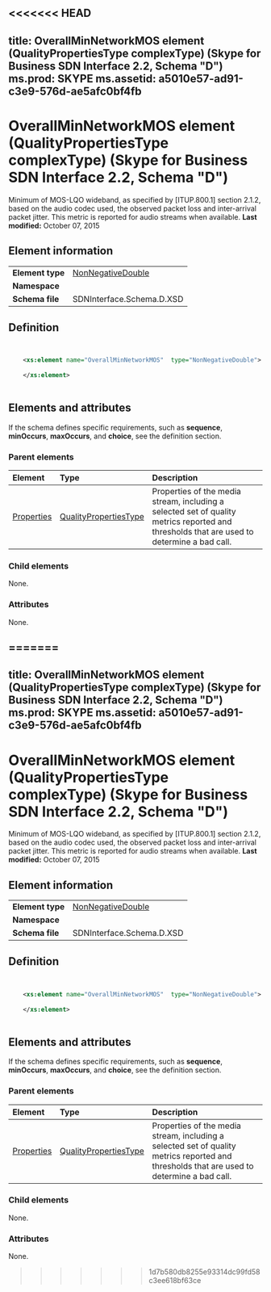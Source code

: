 <<<<<<< HEAD
---
title: OverallMinNetworkMOS element (QualityPropertiesType complexType) (Skype for Business SDN Interface 2.2, Schema "D")
ms.prod: SKYPE
ms.assetid: a5010e57-ad91-c3e9-576d-ae5afc0bf4fb
---


# OverallMinNetworkMOS element (QualityPropertiesType complexType) (Skype for Business SDN Interface 2.2, Schema "D")
Minimum of MOS-LQO wideband, as specified by [ITUP.800.1] section 2.1.2, based on the audio codec used, the observed packet loss and inter-arrival packet jitter. This metric is reported for audio streams when available. 
 **Last modified:** October 07, 2015
  
    
    


## Element information


|||
|:-----|:-----|
|**Element type**| [NonNegativeDouble](nonnegativedouble-simpletype.md)|
|**Namespace**||
|**Schema file**|SDNInterface.Schema.D.XSD |
   

## Definition


```XML


    <xs:element name="OverallMinNetworkMOS"  type="NonNegativeDouble">
    
    </xs:element>
  
```


## Elements and attributes

If the schema defines specific requirements, such as **sequence**, **minOccurs**, **maxOccurs**, and **choice**, see the definition section. 
  
    
    

### Parent elements



|**Element**|**Type**|**Description**|
|:-----|:-----|:-----|
| [Properties](properties-element-qualitytype-complextype-1.md)| [QualityPropertiesType](qualitypropertiestype-complextype.md)|Properties of the media stream, including a selected set of quality metrics reported and thresholds that are used to determine a bad call. |
   

### Child elements

None. 
  
    
    

### Attributes

None. 
  
    
    

=======
---
title: OverallMinNetworkMOS element (QualityPropertiesType complexType) (Skype for Business SDN Interface 2.2, Schema "D")
ms.prod: SKYPE
ms.assetid: a5010e57-ad91-c3e9-576d-ae5afc0bf4fb
---


# OverallMinNetworkMOS element (QualityPropertiesType complexType) (Skype for Business SDN Interface 2.2, Schema "D")
Minimum of MOS-LQO wideband, as specified by [ITUP.800.1] section 2.1.2, based on the audio codec used, the observed packet loss and inter-arrival packet jitter. This metric is reported for audio streams when available. 
 **Last modified:** October 07, 2015
  
    
    


## Element information


|||
|:-----|:-----|
|**Element type**| [NonNegativeDouble](nonnegativedouble-simpletype.md)|
|**Namespace**||
|**Schema file**|SDNInterface.Schema.D.XSD |
   

## Definition


```XML


    <xs:element name="OverallMinNetworkMOS"  type="NonNegativeDouble">
    
    </xs:element>
  
```


## Elements and attributes

If the schema defines specific requirements, such as **sequence**, **minOccurs**, **maxOccurs**, and **choice**, see the definition section. 
  
    
    

### Parent elements



|**Element**|**Type**|**Description**|
|:-----|:-----|:-----|
| [Properties](properties-element-qualitytype-complextype-1.md)| [QualityPropertiesType](qualitypropertiestype-complextype.md)|Properties of the media stream, including a selected set of quality metrics reported and thresholds that are used to determine a bad call. |
   

### Child elements

None. 
  
    
    

### Attributes

None. 
  
    
    

>>>>>>> 1d7b580db8255e93314dc99fd58c3ee618bf63ce
